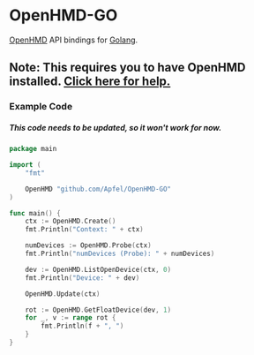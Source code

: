 # OpenHMD-GO
[OpenHMD](http://www.openhmd.net/) API bindings for [Golang](https://golang.org/).

## Note: This requires you to have OpenHMD installed. [Click here for help.](http://www.openhmd.net/index.php/download/)

### Example Code
##### This code needs to be updated, so it won't work for now.
```go
package main

import (
	"fmt"

	OpenHMD "github.com/Apfel/OpenHMD-GO"
)

func main() {
	ctx := OpenHMD.Create()
	fmt.Println("Context: " + ctx)

	numDevices := OpenHMD.Probe(ctx)
	fmt.Println("numDevices (Probe): " + numDevices)

	dev := OpenHMD.ListOpenDevice(ctx, 0)
	fmt.Println("Device: " + dev)

	OpenHMD.Update(ctx)

	rot := OpenHMD.GetFloatDevice(dev, 1)
	for _, v := range rot {
		fmt.Println(f + ", ")
	}
}
```